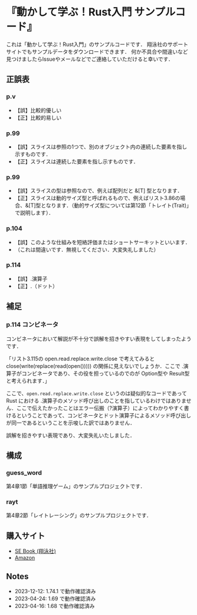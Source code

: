 # 『動かして学ぶ！Rust入門 サンプルコード』

これは「動かして学ぶ！Rust入門」のサンプルコードです．
翔泳社のサポートサイトでもサンプルデータをダウンロードできます．
何か不具合や間違いなど見つけましたらIssueやメールなどでご連絡していただけると幸いです．

## 正誤表

### p.v

- 【誤】比較的優しい
- 【正】比較的易しい

### p.99

- 【誤】スライスは参照の1つで、別のオブジェクト内の連続した要素を指し示すものです．
- 【正】スライスは連続した要素を指し示すものです．

### p.99

- 【誤】スライスの型は参照なので、例えば配列だと &[T] 型となります．
- 【正】スライスは動的サイズ型と呼ばれるもので、例えばリスト3.86の場合、&[T]型となります．（動的サイズ型については第12節「トレイト(Trait)」で説明します）．

### p.104

- 【誤】このような仕組みを短絡評価またはショートサーキットといいます．
- （これは間違いです．無視してください．大変失礼しました）

### p.114

- 【誤】.演算子
- 【正】.（ドット）


## 補足

### p.114 コンビネータ

コンビネータにおいて解説が不十分で誤解を招きやすい表現をしてしまったようです．

「リスト3.115の open.read.replace.write.close で考えてみると close(write(replace(read(open())))) の関係に見えないでしょうか．ここで .演算子がコンビネータであり、その役を担っているのでのが Option型や Result型と考えられます．」

ここで、`open.read.replace.write.close` というのは疑似的なコードであって Rust における .演算子のメソッド呼び出しのことを指しているわけではありません．ここで伝えたかったことはエラー伝搬（?演算子）によってわかりやすく書けるということであって、コンビネータとドット演算子によるメソッド呼び出しが同一であるということを示唆した訳ではありません．

誤解を招きやすい表現であり、大変失礼いたしました．


## 構成

### guess_word

第4章1節「単語推理ゲーム」のサンプルプロジェクトです．

### rayt

第4章2節「レイトレーシング」のサンプルプロジェクトです．

## 購入サイト

- [SE Book (翔泳社)](https://www.shoeisha.co.jp/book/detail/9784798177236)
- [Amazon](https://www.amazon.co.jp/dp/B0BWR1T5QK)


## Notes

- 2023-12-12: 1.74.1 で動作確認済み
- 2023-04-24: 1.69 で動作確認済み
- 2023-04-16: 1.68 で動作確認済み
